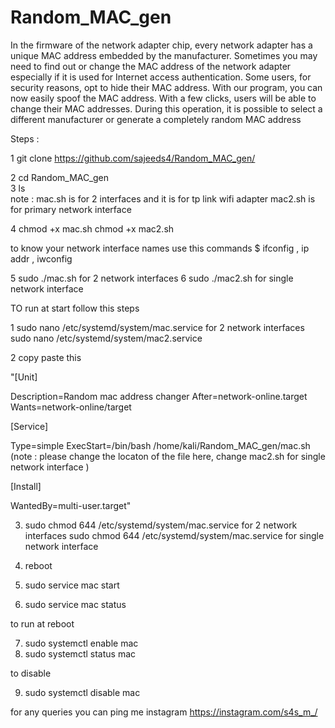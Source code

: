 # Random_MAC_gen
In the firmware of the network adapter chip, every network adapter has a unique MAC address embedded by the manufacturer. Sometimes you may need to find out or change the MAC address of the network adapter especially if it is used for Internet access authentication. Some users, for security reasons, opt to hide their MAC address.  With our program, you can now easily spoof the MAC address. With a few clicks, users will be able to change their MAC addresses. During this operation, it is possible to select a different manufacturer or generate a completely random MAC address

Steps :                                                 
                                                        
1 git clone https://github.com/sajeeds4/Random_MAC_gen/

2 cd Random_MAC_gen                                     
3 ls  
note : mac.sh is for 2 interfaces and it is for tp link wifi adapter
       mac2.sh is for primary network interface

4 chmod +x mac.sh 
  chmod +x mac2.sh

to know your network interface names 
use this commands
$ ifconfig , ip addr , iwconfig

5 sudo ./mac.sh  for 2 network interfaces
6 sudo ./mac2.sh for single network interface 

TO run at start follow this steps

1 sudo nano /etc/systemd/system/mac.service for 2 network interfaces
  sudo nano /etc/systemd/system/mac2.service

2 copy paste this 

"[Unit]

Description=Random mac address changer
After=network-online.target
Wants=network-online/target

[Service]

Type=simple
ExecStart=/bin/bash /home/kali/Random_MAC_gen/mac.sh (note : please change the locaton of the file here, change mac2.sh for single network interface )

[Install]

WantedBy=multi-user.target"

3. sudo chmod 644 /etc/systemd/system/mac.service for 2 network interfaces
   sudo chmod 644 /etc/systemd/system/mac.service for single network interface
4. reboot

5. sudo service mac start
6. sudo service mac status
 
 to run at reboot

7. sudo systemctl enable mac
8. sudo systemctl status mac

to disable 

9. sudo systemctl disable mac

for any queries you can ping me instagram
https://instagram.com/s4s_m_/
